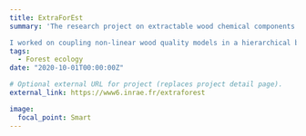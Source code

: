 ```yaml
---
title: ExtraForEst
summary: 'The research project on extractable wood chemical components ([link](https://www6.inrae.fr/extraforest)). 

I worked on coupling non-linear wood quality models in a hierarchical bayesian framework (report in french [link](uploads/reports/ExtraForEst.pdf))'
tags:
  - Forest ecology
date: "2020-10-01T00:00:00Z"

# Optional external URL for project (replaces project detail page).
external_link: https://www6.inrae.fr/extraforest

image:
  focal_point: Smart
---
```



